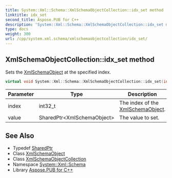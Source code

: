 ```yaml
---
title: System::Xml::Schema::XmlSchemaObjectCollection::idx_set method
linktitle: idx_set
second_title: Aspose.PUB for C++
description: 'System::Xml::Schema::XmlSchemaObjectCollection::idx_set method. Sets the XmlSchemaObject at the specified index in C++.'
type: docs
weight: 300
url: /cpp/system.xml.schema/xmlschemaobjectcollection/idx_set/
---
```

## XmlSchemaObjectCollection::idx_set method


Sets the [XmlSchemaObject](../../xmlschemaobject/) at the specified index.

```cpp
virtual void System::Xml::Schema::XmlSchemaObjectCollection::idx_set(int32_t index, SharedPtr<XmlSchemaObject> value)
```


| Parameter | Type | Description |
| --- | --- | --- |
| index | int32_t | The index of the [XmlSchemaObject](../../xmlschemaobject/). |
| value | SharedPtr\<XmlSchemaObject\> | The value to set. |

## See Also

* Typedef [SharedPtr](../../../system/sharedptr/)
* Class [XmlSchemaObject](../../xmlschemaobject/)
* Class [XmlSchemaObjectCollection](../)
* Namespace [System::Xml::Schema](../../)
* Library [Aspose.PUB for C++](../../../)
